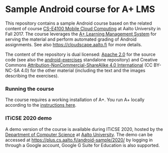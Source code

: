 # Sample Android course for A+ LMS

This repository contains a sample Android course based on the related content of course [CS-E4100 Mobile Cloud Computing](https://oodi.aalto.fi/a/opintjakstied.jsp?html=1&kieli=6&Tunniste=CS-E4100&Ajankohta=13-09-2017) at Aalto University in Fall 2017. The course leverages the [A+ Learning Management System](https://apluslms.github.io/) for serving the material and perform automated grading of Android assignments. See also <https://cloudscape.aalto.fi> for more details.

The content of the repository is dual licensed: [Apache 2.0](https://www.apache.org/licenses/LICENSE-2.0) for the source code (see also the [android-exercises](https://github.com/aolecloudscape/android-exercises) standalone repository) and Creative Commons [Attribution-NonCommercial-ShareAlike 4.0 International](https://creativecommons.org/licenses/by-nc-sa/4.0/) (CC BY-NC-SA 4.0) for the other material (including the text and the images describing the exercises).

### Running the course

The course requires a working installation of A+. You run A+ locally according to the [instructions here](https://apluslms.github.io/guides/quick/).

### ITiCSE 2020 demo

A demo version of the course is available during ITiCSE 2020, hosted by the [Department of Computer Science](https://www.aalto.fi/en/department-of-computer-science) at [Aalto University](https://www.aalto.fi/en). The demo can be accessed at <https://plus.cs.aalto.fi/android-sample/2020/> by logging in through a Google account, Google G Suite for Education is also supported.
